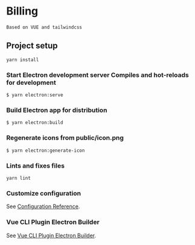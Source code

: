# Billing
	Based on VUE and tailwindcss
## Project setup
```
yarn install
```

### Start Electron development server Compiles and hot-reloads for development
```
$ yarn electron:serve
```
### Build Electron app for distribution
```shell
$ yarn electron:build
```
### Regenerate icons from public/icon.png
```shell
$ yarn electron:generate-icon
```
### Lints and fixes files
```
yarn lint
```
### Customize configuration
See [Configuration Reference](https://cli.vuejs.org/config/).


### Vue CLI Plugin Electron Builder
See [Vue CLI Plugin Electron Builder](https://nklayman.github.io/vue-cli-plugin-electron-builder/).